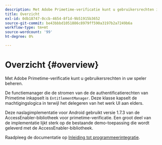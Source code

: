 ```yaml
---
description: Met Adobe Primetime-verificatie kunt u gebruikersrechten in uw speler beheren.
title: Overzicht
exl-id: 0db18747-0ccb-4654-8f1d-9b51915b3652
source-git-commit: be43bbbd1051886c8979ff590a3197b2a7249b6a
workflow-type: tm+mt
source-wordcount: '99'
ht-degree: 0%

---
```


# Overzicht {#overview}

Met Adobe Primetime-verificatie kunt u gebruikersrechten in uw speler beheren.

De functiemanager die de stromen van de de authentificatierechten van Primetime inkapselt is `EntitlementManager`. Deze klasse kapselt de machtigingslogica in terwijl het delegeren van het werk UI aan elders.

Deze naslagimplementatie voor Android gebruikt versie 1.7.3 van de AccessEnabler-bibliotheek voor primetime-verificatie. Een groot deel van de implementatie lijkt sterk op de bestaande demo-toepassing die wordt geleverd met de AccessEnabler-bibliotheek.

Raadpleeg de documentatie op [Inleiding tot programmeerintegratie](https://tve.helpdocsonline.com/introduction-to-programmer-integration).
